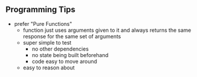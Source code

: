##  Programming Tips

* prefer "Pure Functions"
	* function just uses arguments given to it and always returns the same response for the same set of arguments
	* super simple to test
		* no other dependencies
		* no state being built beforehand
		* code easy to move around
	* easy to reason about
